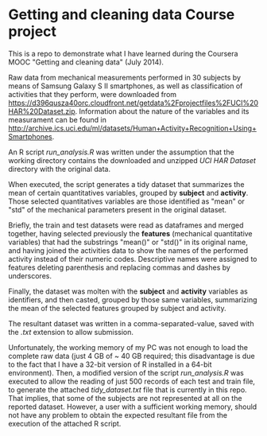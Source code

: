 Getting and cleaning data Course project
============================

This is a repo to demonstrate what I have learned during the Coursera MOOC "Getting and cleaning data" (July 2014).

Raw data from mechanical measurements performed in 30 subjects by means of Samsung Galaxy S II smartphones, as well as classification of activities that they perform, were downloaded from https://d396qusza40orc.cloudfront.net/getdata%2Fprojectfiles%2FUCI%20HAR%20Dataset.zip. Information about the nature of the variables and its measurament can be found in http://archive.ics.uci.edu/ml/datasets/Human+Activity+Recognition+Using+Smartphones.

An R script *run_analysis.R* was written under the assumption that the working directory contains the downloaded and unzipped *UCI HAR Dataset* directory with the original data.

When executed, the script generates a tidy dataset that summarizes the mean of certain quantitatives variables, grouped by **subject** and **activity**. Those selected quantitatives variables are those identified as "mean" or "std" of the mechanical parameters present in the original dataset.

Briefly, the train and test datasets were read as dataframes and merged together, having selected previously the **features** (mechanical quantitative variables) that had the substrings "mean()" or "std()" in its original name, and having joined the activities data to show the names of the performed activity instead of their numeric codes. Descriptive names were assigned to features deleting parenthesis and replacing commas and dashes by underscores.

Finally, the dataset was molten with the **subject** and **activity** variables as identifiers, and then casted, grouped by those same variables, summarizing the mean of the selected features grouped by subject and activity.

The resultant dataset was written in a comma-separated-value, saved with the *.txt* extension to allow submission.

Unfortunately, the working memory of my PC was not enough to load the complete raw data (just 4 GB of ~ 40 GB required; this disadvantage is due to the fact that I have a 32-bit version of R installed in a 64-bit environment). Then, a modified version of the script *run_analysis.R* was executed to allow the reading of just 500 records of each test and train file, to generate the attached *tidy_dataset.txt* file that is currently in this repo. That implies, that some of the subjects are not represented at all on the reported dataset. However, a user with a sufficient working memory, should not have any problem to obtain the expected resultant file from the execution of the attached R script.
